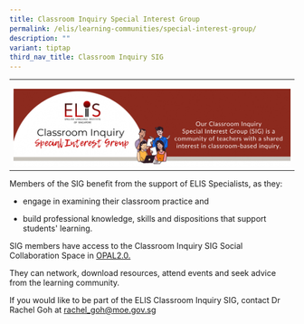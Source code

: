 ```yaml
---
title: Classroom Inquiry Special Interest Group
permalink: /elis/learning-communities/special-interest-group/
description: ""
variant: tiptap
third_nav_title: Classroom Inquiry SIG
---
```

<p></p>
<table>
<tbody>
<tr>
<td rowspan="1" colspan="1">
<p></p>
<div class="isomer-image-wrapper">
<img style="width: 100%" height="auto" width="100%" alt="Classroom Inquiry SIG" src="/images/SIG/SIG_Cover_2.png">
</div>
</td>
</tr>
</tbody>
</table>
<p>Members of the SIG benefit from the support of ELIS Specialists, as they:</p>
<ul data-tight="true" class="tight">
<li>
<p>engage in examining their classroom practice and</p>
</li>
<li>
<p>build professional knowledge, skills and dispositions that support students'
learning.</p>
</li>
</ul>
<p>SIG members have access to the Classroom Inquiry SIG Social Collaboration
Space in <a href="https://www.opal2.moe.edu.sg/csl/content/perma?id=553879" rel="noopener noreferrer nofollow" target="_blank">OPAL2.0.</a>
</p>
<p>They can network, download resources, attend events and seek advice from
the learning community.</p>
<p>If you would like to be part of the ELIS Classroom Inquiry SIG, contact
Dr Rachel Goh at <a href="mailto:rachel_goh@moe.gov.sg" rel="noopener noreferrer nofollow" target="_blank">rachel_goh@moe.gov.sg</a> 
</p>
<p></p>